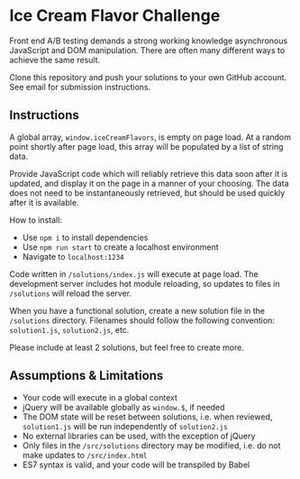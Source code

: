 # Ice Cream Flavor Challenge

Front end A/B testing demands a strong working knowledge asynchronous JavaScript and DOM manipulation. There are often many different ways to achieve the same result.

Clone this repository and push your solutions to your own GitHub account. See email for submission instructions.

## Instructions

A global array, `window.iceCreamFlavors`, is empty on page load. At a random point shortly after page load, this array will be populated by a list of string data.

Provide JavaScript code which will reliably retrieve this data soon after it is updated, and display it on the page in a manner of your choosing. The data does not need to be instantaneously retrieved, but should be used quickly after it is available.

How to install:

- Use `npm i` to install dependencies
- Use `npm run start` to create a localhost environment
- Navigate to `localhost:1234`

Code written in `/solutions/index.js` will execute at page load. The development server includes hot module reloading, so updates to files in `/solutions` will reload the server.

When you have a functional solution, create a new solution file in the `/solutions` directory. Filenames should follow the following convention: `solution1.js`, `solution2.js`, etc.

Please include at least 2 solutions, but feel free to create more.

## Assumptions & Limitations

- Your code will execute in a global context
- jQuery will be available globally as `window.$`, if needed
- The DOM state will be reset between solutions, i.e. when reviewed, `solution1.js` will be run independently of `solution2.js`
- No external libraries can be used, with the exception of jQuery
- Only files in the `/src/solutions` directory may be modified, i.e. do not make updates to `/src/index.html`
- ES7 syntax is valid, and your code will be transpiled by Babel
